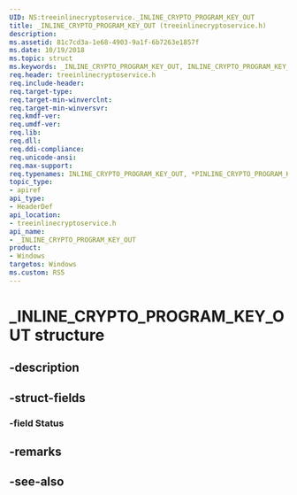 ```yaml
---
UID: NS:treeinlinecryptoservice._INLINE_CRYPTO_PROGRAM_KEY_OUT
title: _INLINE_CRYPTO_PROGRAM_KEY_OUT (treeinlinecryptoservice.h)
description: 
ms.assetid: 81c7cd3a-1e68-4903-9a1f-6b7263e1857f
ms.date: 10/19/2018
ms.topic: struct
ms.keywords: _INLINE_CRYPTO_PROGRAM_KEY_OUT, INLINE_CRYPTO_PROGRAM_KEY_OUT, *PINLINE_CRYPTO_PROGRAM_KEY_OUT, 
req.header: treeinlinecryptoservice.h
req.include-header:
req.target-type:
req.target-min-winverclnt:
req.target-min-winversvr:
req.kmdf-ver:
req.umdf-ver:
req.lib:
req.dll:
req.ddi-compliance:
req.unicode-ansi:
req.max-support:
req.typenames: INLINE_CRYPTO_PROGRAM_KEY_OUT, *PINLINE_CRYPTO_PROGRAM_KEY_OUT
topic_type: 
- apiref
api_type: 
- HeaderDef
api_location: 
- treeinlinecryptoservice.h
api_name: 
- _INLINE_CRYPTO_PROGRAM_KEY_OUT
product:
- Windows
targetos: Windows
ms.custom: RS5
---
```


# _INLINE_CRYPTO_PROGRAM_KEY_OUT structure

## -description


## -struct-fields

### -field Status
 

## -remarks

## -see-also
